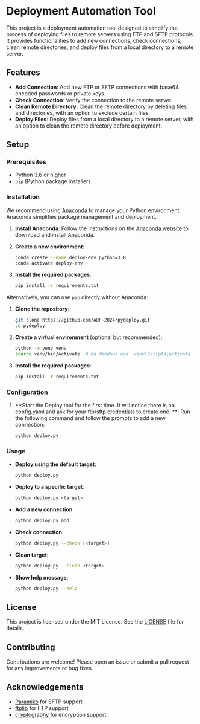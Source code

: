 # Deployment Automation Tool

This project is a deployment automation tool designed to simplify the process of deploying files to remote servers using FTP and SFTP protocols. It provides functionalities to add new connections, check connections, clean remote directories, and deploy files from a local directory to a remote server.

## Features

- **Add Connection**: Add new FTP or SFTP connections with base64 encoded passwords or private keys.
- **Check Connection**: Verify the connection to the remote server.
- **Clean Remote Directory**: Clean the remote directory by deleting files and directories, with an option to exclude certain files.
- **Deploy Files**: Deploy files from a local directory to a remote server, with an option to clean the remote directory before deployment.

## Setup

### Prerequisites

- Python 3.6 or higher
- `pip` (Python package installer)

### Installation

We recommend using [Anaconda](https://www.anaconda.com/products/distribution) to manage your Python environment. Anaconda simplifies package management and deployment.

1. **Install Anaconda**:
    Follow the instructions on the [Anaconda website](https://docs.anaconda.com/anaconda/install/) to download and install Anaconda.

2. **Create a new environment**:
    ```sh
    conda create --name deploy-env python=3.8
    conda activate deploy-env
    ```

3. **Install the required packages**:
    ```sh
    pip install -r requirements.txt
    ```

Alternatively, you can use `pip` directly without Anaconda:

1. **Clone the repository**:
    ```sh
    git clone https://github.com/ADF-2024/pydeploy.git
    cd pydeploy
    ```

2. **Create a virtual environment** (optional but recommended):
    ```sh
    python -m venv venv
    source venv/bin/activate  # On Windows use `venv\Scripts\activate`
    ```

3. **Install the required packages**:
    ```sh
    pip install -r requirements.txt
    ```

### Configuration

1. **Start the Deploy tool for the first time. It will notice there is no config.yaml and ask
    for your ftp/sftp credentials to create one. **:
    Run the following command and follow the prompts to add a new connection:
    ```sh
    python deploy.py
    ```

### Usage

- **Deploy using the default target**:
    ```sh
    python deploy.py
    ```

- **Deploy to a specific target**:
    ```sh
    python deploy.py <target>
    ```

- **Add a new connection**:
    ```sh
    python deploy.py add
    ```

- **Check connection**:
    ```sh
    python deploy.py --check [<target>]
    ```

- **Clean target**:
    ```sh
    python deploy.py --clean <target>
    ```

- **Show help message**:
    ```sh
    python deploy.py --help
    ```

## License

This project is licensed under the MIT License. See the [LICENSE](LICENSE) file for details.

## Contributing

Contributions are welcome! Please open an issue or submit a pull request for any improvements or bug fixes.

## Acknowledgements

- [Paramiko](https://www.paramiko.org/) for SFTP support
- [ftplib](https://docs.python.org/3/library/ftplib.html) for FTP support
- [cryptography](https://cryptography.io/) for encryption support
